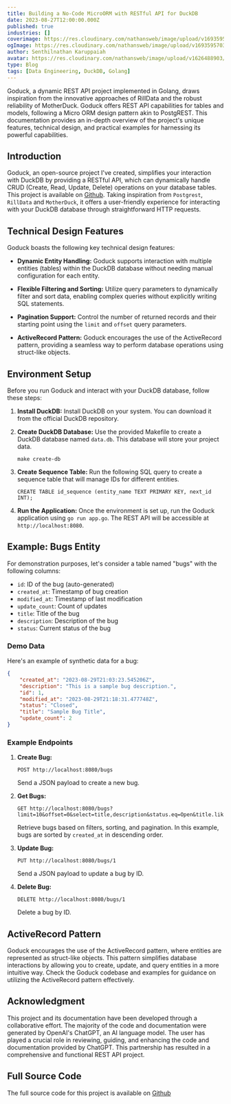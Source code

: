 ```yaml
---
title: Building a No-Code MicroORM with RESTful API for DuckDB
date: 2023-08-27T12:00:00.000Z
published: true
industries: []
coverimage: https://res.cloudinary.com/nathansweb/image/upload/v1693595703/senthilsweb.com/blog/senthilsweb-image-card_4_thm4gh.png
ogImage: https://res.cloudinary.com/nathansweb/image/upload/v1693595703/senthilsweb.com/blog/senthilsweb-image-card_4_thm4gh.png
author: Senthilnathan Karuppaiah
avatar: https://res.cloudinary.com/nathansweb/image/upload/v1626488903/profile/Senthil-profile-picture-01_al07i5.jpg
type: Blog
tags: [Data Engineering, DuckDB, Golang]
---
```


Goduck, a dynamic REST API project implemented in Golang, draws inspiration from the innovative approaches of RillData and the robust reliability of MotherDuck. Goduck offers REST API capabilities for tables and models, following a Micro ORM design pattern akin to PostgREST. This documentation provides an in-depth overview of the project's unique features, technical design, and practical examples for harnessing its powerful capabilities.

<!--more-->

## Introduction

Goduck, an open-source project I've created, simplifies your interaction with DuckDB by providing a RESTful API, which can dynamically handle CRUD (Create, Read, Update, Delete) operations on your database tables. This project is available on [Github](https://github.com/senthilsweb/goduck). Taking inspiration from `Postgrest`, `RillData` and `MotherDuck`, it offers a user-friendly experience for interacting with your DuckDB database through straightforward HTTP requests.

## Technical Design Features

Goduck boasts the following key technical design features:

- **Dynamic Entity Handling:** Goduck supports interaction with multiple entities (tables) within the DuckDB database without needing manual configuration for each entity.

- **Flexible Filtering and Sorting:** Utilize query parameters to dynamically filter and sort data, enabling complex queries without explicitly writing SQL statements.

- **Pagination Support:** Control the number of returned records and their starting point using the `limit` and `offset` query parameters.

- **ActiveRecord Pattern:** Goduck encourages the use of the ActiveRecord pattern, providing a seamless way to perform database operations using struct-like objects.

## Environment Setup

Before you run Goduck and interact with your DuckDB database, follow these steps:

1. **Install DuckDB:** Install DuckDB on your system. You can download it from the official DuckDB repository.

2. **Create DuckDB Database:** Use the provided Makefile to create a DuckDB database named `data.db`. This database will store your project data.

   ```
   make create-db
   ```

3. **Create Sequence Table:** Run the following SQL query to create a sequence table that will manage IDs for different entities.

   ```
   CREATE TABLE id_sequence (entity_name TEXT PRIMARY KEY, next_id INT);
   ```

4. **Run the Application:** Once the environment is set up, run the Goduck application using `go run app.go`. The REST API will be accessible at `http://localhost:8080`.

## Example: Bugs Entity

For demonstration purposes, let's consider a table named "bugs" with the following columns:

- `id`: ID of the bug (auto-generated)
- `created_at`: Timestamp of bug creation
- `modified_at`: Timestamp of last modification
- `update_count`: Count of updates
- `title`: Title of the bug
- `description`: Description of the bug
- `status`: Current status of the bug

### Demo Data

Here's an example of synthetic data for a bug:

```json
{
    "created_at": "2023-08-29T21:03:23.545206Z",
    "description": "This is a sample bug description.",
    "id": 1,
    "modified_at": "2023-08-29T21:18:31.477748Z",
    "status": "Closed",
    "title": "Sample Bug Title",
    "update_count": 2
}
```

### Example Endpoints

1. **Create Bug:**

   ```http
   POST http://localhost:8080/bugs
   ```

   Send a JSON payload to create a new bug.

2. **Get Bugs:**

   ```http
   GET http://localhost:8080/bugs?limit=10&offset=0&select=title,description&status.eq=Open&title.like=Sample%&order=created_at.desc
   ```

   Retrieve bugs based on filters, sorting, and pagination. In this example, bugs are sorted by `created_at` in descending order.

3. **Update Bug:**

   ```http
   PUT http://localhost:8080/bugs/1
   ```

   Send a JSON payload to update a bug by ID.

4. **Delete Bug:**

   ```http
   DELETE http://localhost:8080/bugs/1
   ```

   Delete a bug by ID.

## ActiveRecord Pattern

Goduck encourages the use of the ActiveRecord pattern, where entities are represented as struct-like objects. This pattern simplifies database interactions by allowing you to create, update, and query entities in a more intuitive way. Check the Goduck codebase and examples for guidance on utilizing the ActiveRecord pattern effectively.

## Acknowledgment

This project and its documentation have been developed through a collaborative effort. The majority of the code and documentation were generated by OpenAI's ChatGPT, an AI language model. The user has played a crucial role in reviewing, guiding, and enhancing the code and documentation provided by ChatGPT. This partnership has resulted in a comprehensive and functional REST API project.

## Full Source Code

The full source code for this project is available on [Github](https://github.com/senthilsweb/goduck)

